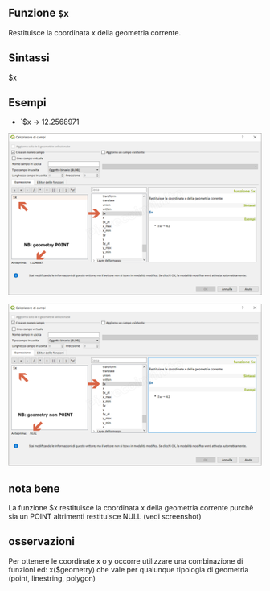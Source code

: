 ## Funzione `$x`

Restituisce la coordinata x della geometria corrente.

## Sintassi

$x

## Esempi

* `$x → 12.2568971

![](/img/geometria/$x/$x1.png)

![](/img/geometria/$X/$x2.png)

## nota bene

La funzione $x restituisce la coordinata x della geometria corrente purchè sia un POINT altrimenti restituisce NULL (vedi screenshot)

## osservazioni

Per ottenere le coordinate x o y occorre utilizzare una combinazione di funzioni ed: x($geometry) che vale per qualunque tipologia di geometria (point, linestring, polygon)